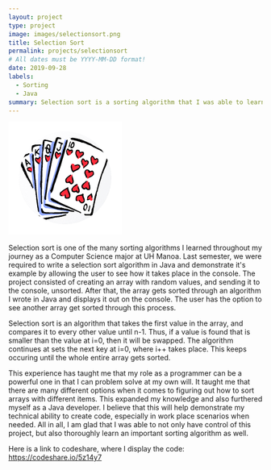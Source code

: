 ```yaml
---
layout: project
type: project
image: images/selectionsort.png
title: Selection Sort
permalink: projects/selectionsort
# All dates must be YYYY-MM-DD format!
date: 2019-09-28
labels:
  - Sorting
  - Java
summary: Selection sort is a sorting algorithm that I was able to learn last semester.
---
```


<img class="ui medium right floated rounded image" src="/images/selectionsort.png">

Selection sort is one of the many sorting algorithms I learned throughout my journey as a Computer Science major at UH Manoa. Last semester, we were required to write a selection sort algorithm in Java and demonstrate it's example by allowing the user to see how it takes place in the console. The project consisted of creating an array with random values, and sending it to the console, unsorted. After that, the array gets sorted through an algorithm I wrote in Java and displays it out on the console. The user has the option to see another array get sorted through this process.

Selection sort is an algorithm that takes the first value in the array, and compares it to every other value until n-1. Thus, if a value is found that is smaller than the value at i=0, then it will be swapped. The algorithm continues at sets the next key at i=0, where i++ takes place. This keeps occuring until the whole entire array gets sorted.

This experience has taught me that my role as a programmer can be a powerful one in that I can problem solve at my own will. It taught me that there are many different options when it comes to figuring out how to sort arrays with different items. This expanded my knowledge and also furthered myself as a Java developer. I believe that this will help demonstrate my technical ability to create code, especially in work place scenarios when needed. All in all, I am glad that I was able to not only have control of this project, but also thoroughly learn an important sorting algorithm as well.


Here is a link to codeshare, where I display the code: https://codeshare.io/5z14y7

